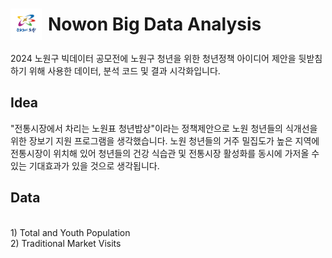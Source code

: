 # 
<h1 style="display: flex; align-items: center;">
  <img src="https://github.com/yunseocho/bigdata_youth_contest/blob/main/seoul_data/nowon_mark.png" alt="nowon" width="50" style="margin-right: 10px;"/>
  Nowon Big Data Analysis
</h1>
2024 노원구 빅데이터 공모전에 노원구 청년을 위한 청년정책 아이디어 제안을 뒷받침하기 위해 사용한 데이터, 분석 코드 및 결과 시각화입니다.   

## Idea
"전통시장에서 차리는 노원표 청년밥상"이라는 정책제안으로 노원 청년들의 식개선을 위한 장보기 지원 프로그램을 생각했습니다.
노원 청년들의 거주 밀집도가 높은 지역에 전통시장이 위치해 있어 청년들의 건강 식습관 및 전통시장 활성화를 동시에 가저올 
수 있는 기대효과가 있을 것으로 생각됩니다.


## Data 
<br/>
1) Total and Youth Population 
<br/>
2) Traditional Market Visits
